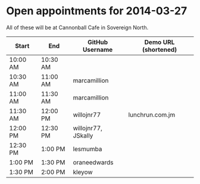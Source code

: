 Open appointments for 2014-03-27
================================

All of these will be at Cannonball Cafe in Sovereign North.


| Start    | End      | GitHub Username     | Demo URL (shortened)      |
|----------|----------|---------------------|---------------------------|
| 10:00 AM | 10:30 AM |                     |                           |
| 10:30 AM | 11:00 AM | marcamillion        |                           |
| 11:00 AM | 11:30 AM | marcamillion        |                           |
| 11:30 AM | 12:00 PM | willojnr77          | lunchrun.com.jm           |
| 12:00 PM | 12:30 PM | willojnr77, JSkally |                           |
| 12:30 PM |  1:00 PM | lesmumba            |                           |
| 1:00 PM  |  1:30 PM | oraneedwards        |                           |
| 1:30 PM  |  2:00 PM | kleyow              |                           |
